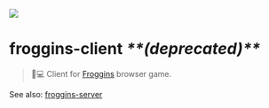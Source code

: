 ![](https://images.prismic.io/andrewzigler/bb2889c5-6c49-46cb-8998-3b05d9387a9f_Froggins.jpg?ixlib=gatsbyFP&auto=compress%2Cformat&fit=max&q=50&rect=0%2C0%2C1200%2C628&w=1200&h=628)

# froggins-client *\*\*(deprecated)\*\**

> :frog::computer: Client for [Froggins](https://froggins.andrewzigler.com) browser game.

See also: [froggins-server](https://github.com/azigler/froggins-server)
